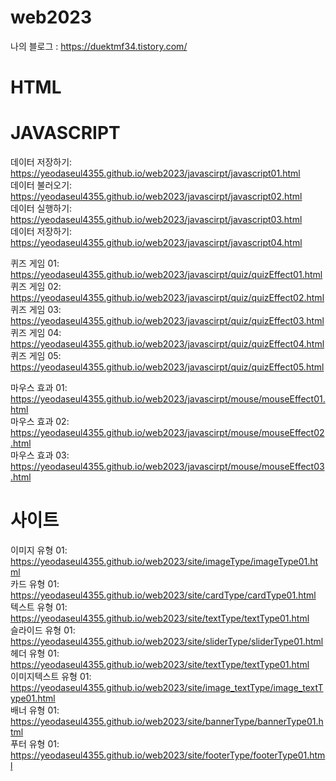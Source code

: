 # web2023

나의 블로그 : https://duektmf34.tistory.com/

# HTML

# JAVASCRIPT
데이터 저장하기: https://yeodaseul4355.github.io/web2023/javascirpt/javascript01.html   
데이터 불러오기: https://yeodaseul4355.github.io/web2023/javascirpt/javascript02.html   
데이터 실행하기: https://yeodaseul4355.github.io/web2023/javascirpt/javascript03.html   
데이터 저장하기: https://yeodaseul4355.github.io/web2023/javascirpt/javascript04.html      

퀴즈 게임 01: https://yeodaseul4355.github.io/web2023/javascirpt/quiz/quizEffect01.html   
퀴즈 게임 02: https://yeodaseul4355.github.io/web2023/javascirpt/quiz/quizEffect02.html   
퀴즈 게임 03: https://yeodaseul4355.github.io/web2023/javascirpt/quiz/quizEffect03.html   
퀴즈 게임 04: https://yeodaseul4355.github.io/web2023/javascirpt/quiz/quizEffect04.html   
퀴즈 게임 05: https://yeodaseul4355.github.io/web2023/javascirpt/quiz/quizEffect05.html   

마우스 효과 01: https://yeodaseul4355.github.io/web2023/javascirpt/mouse/mouseEffect01.html   
마우스 효과 02: https://yeodaseul4355.github.io/web2023/javascirpt/mouse/mouseEffect02.html   
마우스 효과 03: https://yeodaseul4355.github.io/web2023/javascirpt/mouse/mouseEffect03.html   

# 사이트
이미지 유형 01: https://yeodaseul4355.github.io/web2023/site/imageType/imageType01.html   
카드 유형 01: https://yeodaseul4355.github.io/web2023/site/cardType/cardType01.html   
텍스트 유형 01: https://yeodaseul4355.github.io/web2023/site/textType/textType01.html   
슬라이드 유형 01: https://yeodaseul4355.github.io/web2023/site/sliderType/sliderType01.html   
헤더 유형 01: https://yeodaseul4355.github.io/web2023/site/textType/textType01.html   
이미지텍스트 유형 01: https://yeodaseul4355.github.io/web2023/site/image_textType/image_textType01.html   
배너 유형 01: https://yeodaseul4355.github.io/web2023/site/bannerType/bannerType01.html   
푸터 유형 01: https://yeodaseul4355.github.io/web2023/site/footerType/footerType01.html   
